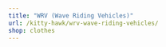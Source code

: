 ```yaml
---
title: "WRV (Wave Riding Vehicles)"
url: /kitty-hawk/wrv-wave-riding-vehicles/
shop: clothes
---
```

